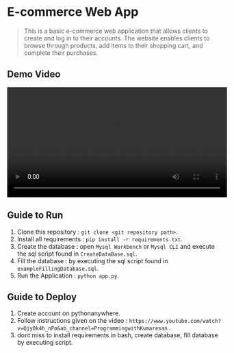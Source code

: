 # E-commerce Web App
> This is a basic e-commerce web application that allows clients to create and log in to their accounts. The website enables clients to browse through products, add items to their shopping cart, and complete their purchases.

## Demo Video
<div align="center">
   <video width="514" alt="demoVideo" src="https://github.com/user-attachments/assets/ade632a1-7da8-4855-8275-0749641017b1">
</div>

## Guide to Run
1. Clone this repository : `git clone <git repository path>`.
2. Install all requirements : `pip install -r requirements.txt`.
3. Create the database : open `Mysql Workbench` or `Mysql CLI` and execute the sql script found in `CreateDataBase.sql`.
4. Fill the database : by executing the sql script found in `exampleFillingDatabase.sql`.
5. Run the Application : `python app.py`.

## Guide to Deploy
1. Create account on pythonanywhere.
2. Follow instructions given on the video : `https://www.youtube.com/watch?v=Qjy0k4h_nPo&ab_channel=ProgrammingwithKumaresan` .
3. dont miss to install requirements in bash, create database, fill database by executing script.
